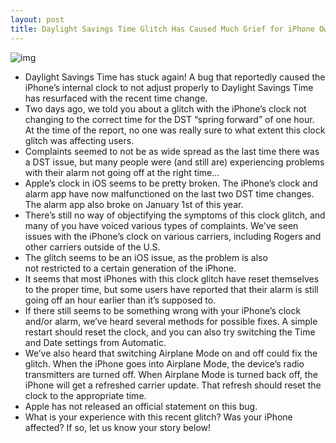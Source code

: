```yaml
---
layout: post
title: Daylight Savings Time Glitch Has Caused Much Grief for iPhone Owners
---
```

![img](http://media.idownloadblog.com/wp-content/uploads/2011/01/iPhone-Alarm-Bug.png)
* Daylight Savings Time has stuck again! A bug that reportedly caused the iPhone’s internal clock to not adjust properly to Daylight Savings Time has resurfaced with the recent time change.
* Two days ago, we told you about a glitch with the iPhone’s clock not changing to the correct time for the DST “spring forward” of one hour. At the time of the report, no one was really sure to what extent this clock glitch was affecting users.
* Complaints seemed to not be as wide spread as the last time there was a DST issue, but many people were (and still are) experiencing problems with their alarm not going off at the right time…
* Apple’s clock in iOS seems to be pretty broken. The iPhone’s clock and alarm app have now malfunctioned on the last two DST time changes. The alarm app also broke on January 1st of this year.
* There’s still no way of objectifying the symptoms of this clock glitch, and many of you have voiced various types of complaints. We’ve seen issues with the iPhone’s clock on various carriers, including Rogers and other carriers outside of the U.S.
* The glitch seems to be an iOS issue, as the problem is also not restricted to a certain generation of the iPhone.
* It seems that most iPhones with this clock glitch have reset themselves to the proper time, but some users have reported that their alarm is still going off an hour earlier than it’s supposed to.
* If there still seems to be something wrong with your iPhone’s clock and/or alarm, we’ve heard several methods for possible fixes. A simple restart should reset the clock, and you can also try switching the Time and Date settings from Automatic.
* We’ve also heard that switching Airplane Mode on and off could fix the glitch. When the iPhone goes into Airplane Mode, the device’s radio transmitters are turned off. When Airplane Mode is turned back off, the iPhone will get a refreshed carrier update. That refresh should reset the clock to the appropriate time.
* Apple has not released an official statement on this bug.
* What is your experience with this recent glitch? Was your iPhone affected? If so, let us know your story below!

